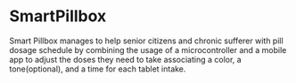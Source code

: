 # SmartPillbox
Smart Pillbox manages to help senior citizens and chronic sufferer with pill dosage schedule by combining the usage of a microcontroller and a mobile app to adjust the doses they need to take associating a color, a tone(optional), and a time for each tablet intake.
